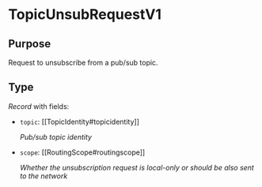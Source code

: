 # TopicUnsubRequestV1

## Purpose

<!-- ANCHOR: purpose -->
Request to unsubscribe from a pub/sub topic.
<!-- ANCHOR_END: purpose -->

## Type

<!-- ANCHOR: type -->
<div class="type">

*Record* with fields:

- `topic`: [[TopicIdentity#topicidentity]]

  *Pub/sub  topic identity*

- `scope`: [[RoutingScope#routingscope]]

  *Whether the unsubscription request is local-only or should be also sent to the network*

</div>
<!-- ANCHOR_END: type -->
